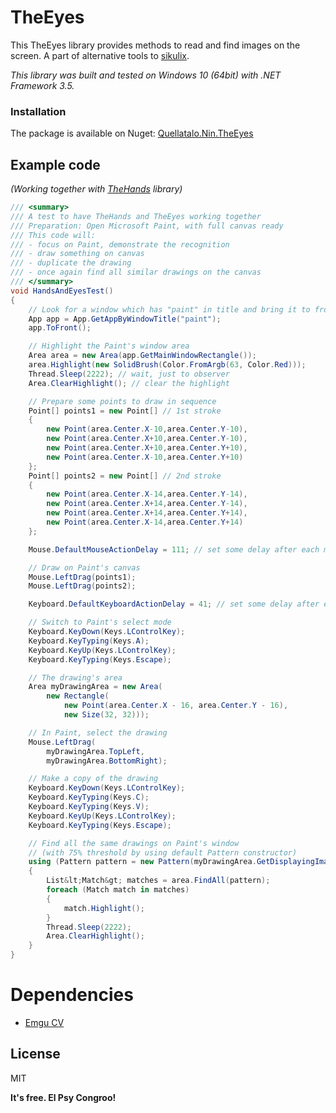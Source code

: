 # TheEyes

This TheEyes library provides methods to read and find images on the screen. A part of alternative tools to [sikulix](http://sikulix.com/).

_This library was built and tested on Windows 10 (64bit) with .NET Framework 3.5._

### Installation

The package is available on Nuget: [Quellatalo.Nin.TheEyes](https://www.nuget.org/packages/Quellatalo.Nin.TheEyes/)

## Example code
_(Working together with [TheHands](https://github.com/quellatalo/TheHands) library)_
```cs
/// <summary>
/// A test to have TheHands and TheEyes working together
/// Preparation: Open Microsoft Paint, with full canvas ready
/// This code will:
/// - focus on Paint, demonstrate the recognition
/// - draw something on canvas
/// - duplicate the drawing
/// - once again find all similar drawings on the canvas
/// </summary>
void HandsAndEyesTest()
{
    // Look for a window which has "paint" in title and bring it to front
    App app = App.GetAppByWindowTitle("paint");
    app.ToFront();

    // Highlight the Paint's window area
    Area area = new Area(app.GetMainWindowRectangle());
    area.Highlight(new SolidBrush(Color.FromArgb(63, Color.Red)));
    Thread.Sleep(2222); // wait, just to observer
    Area.ClearHighlight(); // clear the highlight

    // Prepare some points to draw in sequence
    Point[] points1 = new Point[] // 1st stroke
    {
        new Point(area.Center.X-10,area.Center.Y-10),
        new Point(area.Center.X+10,area.Center.Y-10),
        new Point(area.Center.X+10,area.Center.Y+10),
        new Point(area.Center.X-10,area.Center.Y+10)
    };
    Point[] points2 = new Point[] // 2nd stroke
    {
        new Point(area.Center.X-14,area.Center.Y-14),
        new Point(area.Center.X+14,area.Center.Y-14),
        new Point(area.Center.X+14,area.Center.Y+14),
        new Point(area.Center.X-14,area.Center.Y+14)
    };

    Mouse.DefaultMouseActionDelay = 111; // set some delay after each mouse action, it's easier to observe

    // Draw on Paint's canvas
    Mouse.LeftDrag(points1);
    Mouse.LeftDrag(points2);

    Keyboard.DefaultKeyboardActionDelay = 41; // set some delay after each keyboard action

    // Switch to Paint's select mode
    Keyboard.KeyDown(Keys.LControlKey);
    Keyboard.KeyTyping(Keys.A);
    Keyboard.KeyUp(Keys.LControlKey);
    Keyboard.KeyTyping(Keys.Escape);

    // The drawing's area
    Area myDrawingArea = new Area(
        new Rectangle(
            new Point(area.Center.X - 16, area.Center.Y - 16),
            new Size(32, 32)));

    // In Paint, select the drawing
    Mouse.LeftDrag(
        myDrawingArea.TopLeft,
        myDrawingArea.BottomRight);

    // Make a copy of the drawing
    Keyboard.KeyDown(Keys.LControlKey);
    Keyboard.KeyTyping(Keys.C);
    Keyboard.KeyTyping(Keys.V);
    Keyboard.KeyUp(Keys.LControlKey);
    Keyboard.KeyTyping(Keys.Escape);

    // Find all the same drawings on Paint's window
    // (with 75% threshold by using default Pattern constructor)
    using (Pattern pattern = new Pattern(myDrawingArea.GetDisplayingImage()))
    {
        List&lt;Match&gt; matches = area.FindAll(pattern);
        foreach (Match match in matches)
        {
            match.Highlight();
        }
        Thread.Sleep(2222);
        Area.ClearHighlight();
    }
}
```

# Dependencies

- [Emgu CV](www.emgu.com)


License
----

MIT


**It's free. El Psy Congroo!**

